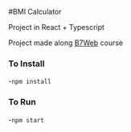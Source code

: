 #BMI Calculator

Project in React + Typescript

Project made along [B7Web](https://b7web.com.br) course

### To Install

-`npm install`

### To Run

-`npm start`